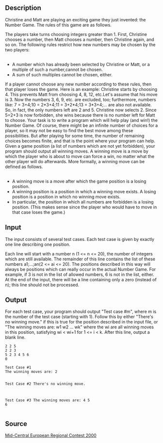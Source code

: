 <h2>Description</h2><p>Christine and Matt are playing an exciting game they just invented: the Number Game. The rules of this game are as follows.
</p>The players take turns choosing integers greater than 1. First, Christine chooses a number, then Matt chooses a number, then Christine again, and so on. The following rules restrict how new numbers may be chosen by the two players:
<ul>
<br><li> A number which has already been selected by Christine or Matt, or a multiple of such a number,cannot be chosen.
<br></li><li> A sum of such multiples cannot be chosen, either.</li></ul><p>
</p>If a player cannot choose any new number according to these rules, then that player loses the game.
Here is an example: Christine starts by choosing 4. This prevents Matt from choosing 4, 8, 12, etc.Let's assume that his move is 3. Now the numbers 3, 6, 9, etc. are excluded, too; furthermore, numbers like: 7 = 3+4;10 = 2*3+4;11 = 3+2*4;13 = 3*3+4;... are also not available. So, in fact, the only numbers left are 2 and 5. Christine now selects 2. Since 5=2+3 is now forbidden, she wins because there is no number left for Matt to choose.
Your task is to write a program which will help play (and win!) the Number Game. Of course, there might be an infinite number of choices for a player, so it may not be easy to find the best move among these possibilities. But after playing for some time, the number of remaining choices becomes finite, and that is the point where your program can help. Given a game position (a list of numbers which are not yet forbidden), your program should output all winning moves.
A winning move is a move by which the player who is about to move can force a win, no matter what the other player will do afterwards. More formally, a winning move can be defined as follows.
<ul>
<br><li> A winning move is a move after which the game position is a losing position.
<br></li><li> A winning position is a position in which a winning move exists. A losing position is a position in which no winning move exists.
<br></li><li> In particular, the position in which all numbers are forbidden is a losing position. (This makes sense since the player who would have to move in that case loses the game.)</li></ul><h2>Input</h2><p>The input consists of several test cases. Each test case is given by exactly one line describing one position.
</p>Each line will start with a number n (1 &lt;= n &lt;= 20), the number of integers which are still available. The remainder of this line contains the list of these numbers a1;...;an(2 &lt;= ai &lt;= 20).
The positions described in this way will always be positions which can really occur in the actual Number Game. For example, if 3 is not in the list of allowed numbers, 6 is not in the list, either.
At the end of the input, there will be a line containing only a zero (instead of n); this line should not be processed.<h2>Output</h2><p>For each test case, your program should output "Test case #m", where m is the number of the test case (starting with 1). Follow this by either "There's no winning move." if this is true for the position described in the input file, or "The winning moves are: w1 w2 ... wk" where the wi are all winning moves in this position, satisfying wi &lt; wi+1 for 1 &lt;= i &lt; k. After this line, output a blank line.</p><pre><code class="language-input1">2 2 5
2 2 3
5 2 3 4 5 6
0</code></pre><pre><code class="language-output1">Test Case #1
The winning moves are: 2

Test Case #2
There&#39;s no winning move.

Test Case #3
The winning moves are: 4 5 6</code></pre><h2>Source</h2><a href="searchproblem?field=source&amp;key=Mid-Central+European+Regional+Contest+2000">Mid-Central European Regional Contest 2000</a>